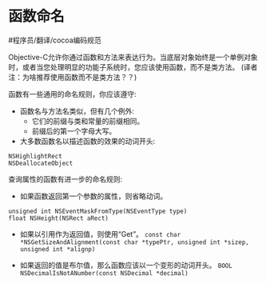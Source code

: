 # 函数命名
#程序员/翻译/cocoa编码规范

Objective-C允许你通过函数和方法来表达行为。当底层对象始终是一个单例对象时，或者当您处理明显的功能子系统时，您应该使用函数，而不是类方法。
(译者注：为啥推荐使用函数而不是类方法？？)

函数有一些通用的命名规则，你应该遵守:
* 函数名与方法名类似，但有几个例外:
	* 它们的前缀与类和常量的前缀相同。
	* 前缀后的第一个字母大写。
* 大多数函数名以描述函数的效果的动词开头:
```
NSHighlightRect
NSDeallocateObject
```


查询属性的函数有进一步的命名规则:
* 如果函数返回第一个参数的属性，则省略动词。
```obj-c
unsigned int NSEventMaskFromType(NSEventType type)
float NSHeight(NSRect aRect)
```

* 如果以引用作为返回值，则使用“Get”。
`const char *NSGetSizeAndAlignment(const char *typePtr, unsigned int *sizep, unsigned int *alignp)`

* 如果返回的值是布尔值，那么函数应该以一个变形的动词开头。
`BOOL NSDecimalIsNotANumber(const NSDecimal *decimal)`